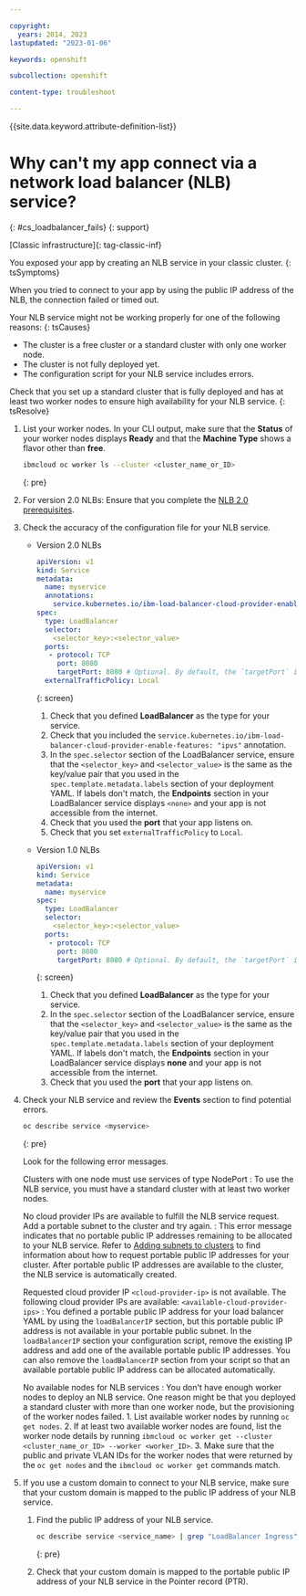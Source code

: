 ```yaml
---

copyright: 
  years: 2014, 2023
lastupdated: "2023-01-06"

keywords: openshift

subcollection: openshift

content-type: troubleshoot

---
```


{{site.data.keyword.attribute-definition-list}}




# Why can't my app connect via a network load balancer (NLB) service?
{: #cs_loadbalancer_fails}
{: support}

[Classic infrastructure]{: tag-classic-inf}


You exposed your app by creating an NLB service in your classic cluster.
{: tsSymptoms} 

When you tried to connect to your app by using the public IP address of the NLB, the connection failed or timed out.


Your NLB service might not be working properly for one of the following reasons:
{: tsCauses}

- The cluster is a free cluster or a standard cluster with only one worker node.
- The cluster is not fully deployed yet.
- The configuration script for your NLB service includes errors.


Check that you set up a standard cluster that is fully deployed and has at least two worker nodes to ensure high availability for your NLB service.
{: tsResolve} 

1. List your worker nodes. In your CLI output, make sure that the **Status** of your worker nodes displays **Ready** and that the **Machine Type** shows a flavor other than **free**.

    ```sh
    ibmcloud oc worker ls --cluster <cluster_name_or_ID>
    ```
    {: pre}

2. For version 2.0 NLBs: Ensure that you complete the [NLB 2.0 prerequisites](/docs/openshift?topic=openshift-loadbalancer-v2#ipvs_provision).

3. Check the accuracy of the configuration file for your NLB service.

    * Version 2.0 NLBs
        ```yaml
        apiVersion: v1
        kind: Service
        metadata:
          name: myservice
          annotations:
            service.kubernetes.io/ibm-load-balancer-cloud-provider-enable-features: "ipvs"
        spec:
          type: LoadBalancer
          selector:
            <selector_key>:<selector_value>
          ports:
           - protocol: TCP
             port: 8080
             targetPort: 8080 # Optional. By default, the `targetPort` is set to match the `port` value unless specified otherwise. 
          externalTrafficPolicy: Local
        ```
        {: screen}

        1. Check that you defined **LoadBalancer** as the type for your service.
        2. Check that you included the `service.kubernetes.io/ibm-load-balancer-cloud-provider-enable-features: "ipvs"` annotation.
        3. In the `spec.selector` section of the LoadBalancer service, ensure that the `<selector_key>` and `<selector_value>` is the same as the key/value pair that you used in the `spec.template.metadata.labels` section of your deployment YAML. If labels don't match, the **Endpoints** section in your LoadBalancer service displays `<none>` and your app is not accessible from the internet.
        4. Check that you used the **port** that your app listens on.
        5. Check that you set `externalTrafficPolicy` to `Local`.

    * Version 1.0 NLBs
    
        ```yaml
        apiVersion: v1
        kind: Service
        metadata:
          name: myservice
        spec:
          type: LoadBalancer
          selector:
            <selector_key>:<selector_value>
          ports:
           - protocol: TCP
             port: 8080
             targetPort: 8080 # Optional. By default, the `targetPort` is set to match the `port` value unless specified otherwise. 
        ```
        {: screen}

        1. Check that you defined **LoadBalancer** as the type for your service.
        2. In the `spec.selector` section of the LoadBalancer service, ensure that the `<selector_key>` and `<selector_value>` is the same as the key/value pair that you used in the `spec.template.metadata.labels` section of your deployment YAML. If labels don't match, the **Endpoints** section in your LoadBalancer service displays **none** and your app is not accessible from the internet.
        3. Check that you used the **port** that your app listens on.

4. Check your NLB service and review the **Events** section to find potential errors.

    ```sh
    oc describe service <myservice>
    ```
    {: pre}

    Look for the following error messages.

    Clusters with one node must use services of type NodePort
    :   To use the NLB service, you must have a standard cluster with at least two worker nodes.
    
    No cloud provider IPs are available to fulfill the NLB service request. Add a portable subnet to the cluster and try again.
    :   This error message indicates that no portable public IP addresses remaining to be allocated to your NLB service. Refer to [Adding subnets to clusters](/docs/openshift?topic=openshift-subnets#subnets) to find information about how to request portable public IP addresses for your cluster. After portable public IP addresses are available to the cluster, the NLB service is automatically created.
    
    Requested cloud provider IP `<cloud-provider-ip>` is not available. The following cloud provider IPs are available: `<available-cloud-provider-ips>`
    :   You defined a portable public IP address for your load balancer YAML by using the `loadBalancerIP` section, but this portable public IP address is not available in your portable public subnet. In the `loadBalancerIP` section your configuration script, remove the existing IP address and add one of the available portable public IP addresses. You can also remove the `loadBalancerIP` section from your script so that an available portable public IP address can be allocated automatically.
    
    No available nodes for NLB services
    :   You don't have enough worker nodes to deploy an NLB service. One reason might be that you deployed a standard cluster with more than one worker node, but the provisioning of the worker nodes failed.
        1. List available worker nodes by running `oc get nodes`.
        2. If at least two available worker nodes are found, list the worker node details by running `ibmcloud oc worker get --cluster <cluster_name_or_ID> --worker <worker_ID>`.
        3. Make sure that the public and private VLAN IDs for the worker nodes that were returned by the `oc get nodes` and the `ibmcloud oc worker get` commands match.

5. If you use a custom domain to connect to your NLB service, make sure that your custom domain is mapped to the public IP address of your NLB service.
    1. Find the public IP address of your NLB service.
        ```sh
        oc describe service <service_name> | grep "LoadBalancer Ingress"
        ```
        {: pre}

    2. Check that your custom domain is mapped to the portable public IP address of your NLB service in the Pointer record (PTR).





